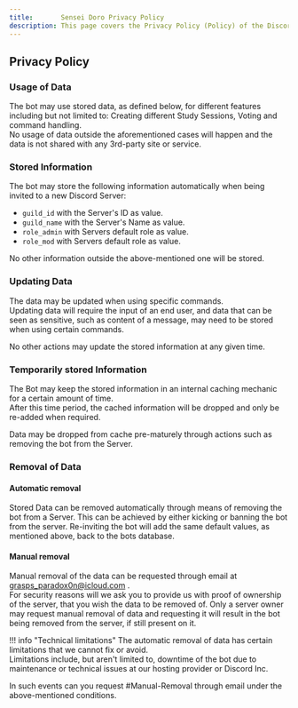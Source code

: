 ```yaml
---
title:       Sensei Doro Privacy Policy    
description: This page covers the Privacy Policy (Policy) of the Discord Bot "Sensei Doro".
---
```

<!-- markdownlint-disable MD001 MD003 MD041 MD033 -->

Privacy Policy
--------------

### Usage of Data

The bot may use stored data, as defined below, for different features including but not limited to: Creating different Study Sessions, Voting and command handling.  
No usage of data outside the aforementioned cases will happen and the data is not shared with any 3rd-party site or service.

### Stored Information

The bot may store the following information automatically when being invited to a new Discord Server:

- `guild_id` with the Server's ID as value.
- `guild_name` with the Server's Name as value.
- `role_admin` with Servers default role as value.
- `role_mod` with Servers default role as value.

No other information outside the above-mentioned one will be stored.

### Updating Data

The data may be updated when using specific commands.  
Updating data will require the input of an end user, and data that can be seen as sensitive, such as content of a message, may need to be stored when using certain commands.

No other actions may update the stored information at any given time.

### Temporarily stored Information

The Bot may keep the stored information in an internal caching mechanic for a certain amount of time.  
After this time period, the cached information will be dropped and only be re-added when required.

Data may be dropped from cache pre-maturely through actions such as removing the bot from the Server.

### Removal of Data

#### Automatic removal

Stored Data can be removed automatically through means of removing the bot from a Server. This can be achieved by either kicking or banning the bot from the server. Re-inviting the bot will add the same default values, as mentioned above, back to the bots database.

#### Manual removal

Manual removal of the data can be requested through email at <grasps_paradox0n@icloud.com> .  
For security reasons will we ask you to provide us with proof of ownership of the server, that you wish the data to be removed of. Only a server owner may request manual removal of data and requesting it will result in the bot being removed from the server, if still present on it.

!!! info "Technical limitations"
The automatic removal of data has certain limitations that we cannot fix or avoid.  
Limitations include, but aren't limited to, downtime of the bot due to maintenance or technical issues at our hosting provider or Discord Inc.

In such events can you request #Manual-Removal through email under the above-mentioned conditions.
